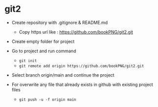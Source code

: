 # git2

- Create repository with .gitignore & README.md
    - Copy https url like : https://github.com/bookPNG/git2.git

- Create empty folder for project

- Go to project and run command
    - `git init`
    - `git remote add origin https://github.com/bookPNG/git2.git`

- Select branch origin/main and continue the project

- For overwrite any file that already exists in github with existing project files
    - `git push -u -f origin main`